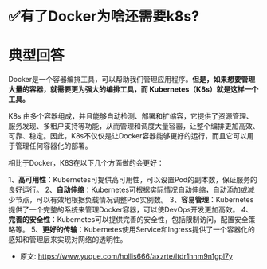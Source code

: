 # ✅有了Docker为啥还需要k8s?
<!--page header-->

<a name="wuTgR"></a>
# 典型回答

Docker是一个容器编排工具，可以帮助我们管理应用程序。**但是，如果想要管理大量的容器，就需要更为强大的编排工具，而 Kubernetes（K8s）就是这样一个工具。**

K8s 由多个容器组成，并且能够自动检测、部署和扩缩容，它提供了资源管理、服务发现、多租户支持等功能，从而管理和调度大量容器，让整个编排更加高效、可靠、稳定。因此，K8s不仅仅是让Docker容器能够更好的运行，而且它可以用于管理任何容器化的部署。

相比于Docker，K8S在以下几个方面做的会更好：

1、**高可用性**：Kubernetes可提供高可用性，可以设置Pod的副本数，保证服务的良好运行。 
2、**自动伸缩**：Kubernetes可根据实际情况自动伸缩，自动添加或减少节点，可以有效地根据负载情况调整Pod实例数。 
3、**容易管理**：Kubernetes提供了一个完整的系统来管理Docker容器，可以使DevOps开发更加高效。 
4、**完善的安全性**：Kubernetes可以提供完善的安全性，包括限制访问，配置安全策略等。 
5、**更好的传输**：Kubernetes使用Service和Ingress提供了一个容器化的感知和管理层来实现对网络的透明性。


<!--page footer-->
- 原文: <https://www.yuque.com/hollis666/axzrte/ltdr1hnm9n1gpl7y>